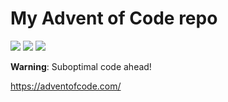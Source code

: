 # My Advent of Code repo

![](https://img.shields.io/badge/day%20📅-19-blue) ![](https://img.shields.io/badge/stars%20⭐-15-yellow) ![](https://img.shields.io/badge/days%20completed-7-red)

**Warning**: Suboptimal code ahead!

https://adventofcode.com/
